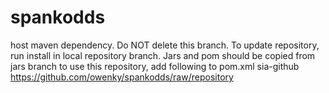 # spankodds
host maven dependency. Do NOT delete this branch.
To update repository, run install in local repository branch. Jars and pom should be copied from jars branch
to use this repository, add following to pom.xml
 <repositories>
        <repository>
            <id>sia-github</id>
            <url> https://github.com/owenky/spankodds/raw/repository</url>
        </repository>
    </repositories>
